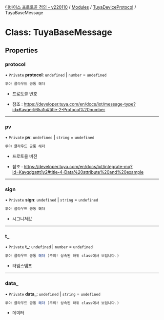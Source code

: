 [디바이스 프로토콜 정의 - v220110](../README.md) / [Modules](../modules.md) / [TuyaDeviceProtocol](../modules/TuyaDeviceProtocol.md) / TuyaBaseMessage

# Class: TuyaBaseMessage


## Properties

### protocol

• `Private` **protocol**: `undefined` \| `number` = `undefined`

```typescript
투야 클라우드 공통 해더
```
* 프로토콜 번호

* 참조 : https://developer.tuya.com/en/docs/iot/message-type?id=Kavqerli65a1u#title-2-Protocol%20number

___

### pv

• `Private` **pv**: `undefined` \| `string` = `undefined`

```typescript
투야 클라우드 공통 해더
```
*  프로토콜 버전

* 참조 : https://developer.tuya.com/en/docs/iot/integrate-mq?id=Kavqdgattt1y2#title-4-Data%20attribute%20and%20example

___

### sign

• `Private` **sign**: `undefined` \| `string` = `undefined`

```typescript
투야 클라우드 공통 해더
```
* 시그니쳐값

___

### t\_

• `Private` **t\_**: `undefined` \| `number` = `undefined`

```typescript
투야 클라우드 공통 해더 (주의! 상속된 하위 class에서 보입니다.)
```
* 타임스탬프

___

### data\_

• `Private` **data\_**: `undefined` \| `string` = `undefined`

```typescript
투야 클라우드 공통 해더 (주의! 상속된 하위 class에서 보입니다.)
```
* 데이터
